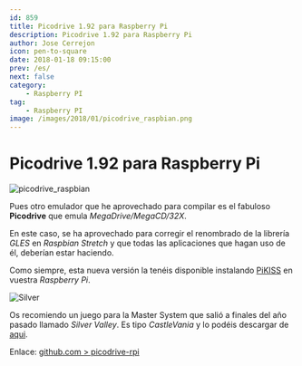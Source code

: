 ```yaml
---
id: 859
title: Picodrive 1.92 para Raspberry Pi
description: Picodrive 1.92 para Raspberry Pi
author: Jose Cerrejon
icon: pen-to-square
date: 2018-01-18 09:15:00
prev: /es/
next: false
category:
    - Raspberry PI
tag:
    - Raspberry PI
image: /images/2018/01/picodrive_raspbian.png
---
```


# Picodrive 1.92 para Raspberry Pi

![picodrive_raspbian](/images/2018/01/picodrive_raspbian.png)

Pues otro emulador que he aprovechado para compilar es el fabuloso **Picodrive** que emula _MegaDrive/MegaCD/32X_.

En este caso, se ha aprovechado para corregir el renombrado de la librería _GLES_ en _Raspbian Stretch_ y que todas las aplicaciones que hagan uso de él, deberían estar haciendo.

Como siempre, esta nueva versión la tenéis disponible instalando [PiKISS](https://github.com/jmcerrejon/PiKISS) en vuestra _Raspberry Pi_.

![Silver](/images/2018/01/silver_valley.png)

Os recomiendo un juego para la Master System que salió a finales del año pasado llamado _Silver Valley_. Es tipo _CastleVania_ y lo podéis descargar de [aqui](https://www.smspower.org/Homebrew/SilverValley-SMS).

Enlace: [github.com > picodrive-rpi](https://github.com/Chips-fr/picodrive-rpi)

